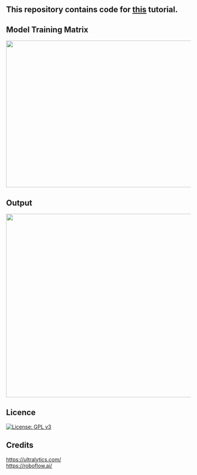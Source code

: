 ## This repository contains code for <a href="https://medium.com/@mihir_rajput/yolo-v5-is-here-custom-object-detection-tutorial-with-yolo-v5-12666ee1774e">this</a> tutorial.

## Model Training Matrix
<p align="center">
  <img width="700" height="400" src="https://github.com/mihir135/yolov5/blob/master/weights_elephant/results.png">
</p>

## Output
<p align="center">
  <img width="700" height="500" src="https://github.com/mihir135/yolov5/blob/master/output_elephant_img/output_.gif">
</p>

## Licence
[![License: GPL v3](https://img.shields.io/badge/License-GPLv3-blue.svg)](https://www.gnu.org/licenses/gpl-3.0)

## Credits
https://ultralytics.com/ <br/>
https://roboflow.ai/
